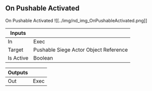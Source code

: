 ## On Pushable Activated
On Pushable Activated
![[../img/nd_img_OnPushableActivated.png]]

|Inputs||
|--|--|
| In | Exec |
| Target | Pushable Siege Actor Object Reference |
| Is Active | Boolean |

|Outputs||
|--|--|
| Out | Exec |
